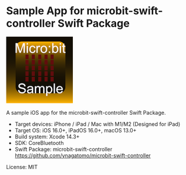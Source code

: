 # Sample App for microbit-swift-controller Swift Package

![AppIcon](assets/appIcon180.png)

A sample iOS app for the microbit-swift-controller Swift Package.

- Target devices: iPhone / iPad / Mac with M1/M2 (Designed for iPad)
- Target OS: iOS 16.0+, iPadOS 16.0+, macOS 13.0+
- Build system: Xcode 14.3+
- SDK: CoreBluetooth
- Swift Package: microbit-swift-controller https://github.com/ynagatomo/microbit-swift-controller


License: MIT
